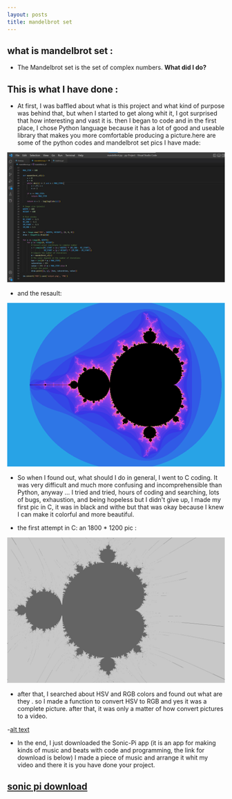 ```yaml
---
layout: posts
title: mandelbrot set
---
```


## what is mandelbrot set :
- The Mandelbrot set is the set of complex numbers.
**What did I do?**
## This is what I have done :
- At first, I was baffled about what is this project and what kind of purpose was behind that, but when I started to get along whit it, I got surprised that how interesting and vast it is. then I began to code and in the first place, I chose Python language because it has a lot of good and useable library that makes you more comfortable producing a picture.here are some of the python codes and mandelbrot set pics I have made:

![alt text](../assets/images/py_code.jpg "py code pic")

- and the resault:

![alt text](../assets/images/output1.jpg "out put python")

- So when I found out, what should I do in general, I went to C coding. It was very difficult and much more confusing and incomprehensible than Python, anyway ... I tried and tried, hours of coding and searching, lots of bugs, exhaustion, and being hopeless but I didn't give up, I made my first pic in C, it was in black and withe but that was okay because I knew I can make it colorful and more beautiful.

- the first attempt in C: an 1800 * 1200 pic :

![alt text](../assets/images/00000.jpg "first C pic")

- after that, I searched about HSV and RGB colors and found out what are they . so I made a function to convert HSV to RGB and yes it was a complete picture. after that, it was only a matter of how convert pictures to a video.

-[alt text](../assets/images/Asli.jpg "final C pic")

- In the end, I just downloaded the Sonic-Pi app (it is an app for making kinds of music and beats with code and programming, the link for download is below) I made a piece of music and arrange it whit my video and there it is you have done your project.

[sonic pi download](https://sonic-pi.net/)
---
